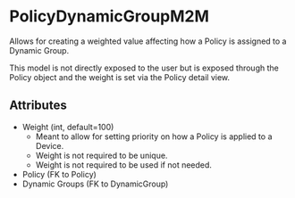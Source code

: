 # PolicyDynamicGroupM2M

Allows for creating a weighted value affecting how a Policy is assigned to a Dynamic Group.

This model is not directly exposed to the user but is exposed through the Policy object and the weight is set via the Policy detail view.

## Attributes

* Weight (int, default=100)
    * Meant to allow for setting priority on how a Policy is applied to a Device.
    * Weight is not required to be unique.
    * Weight is not required to be used if not needed.
* Policy (FK to Policy)
* Dynamic Groups (FK to DynamicGroup)
